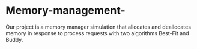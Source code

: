 # Memory-management-
Our project is a memory manager simulation that allocates and deallocates memory in response to process requests with two algorithms Best-Fit and Buddy.
